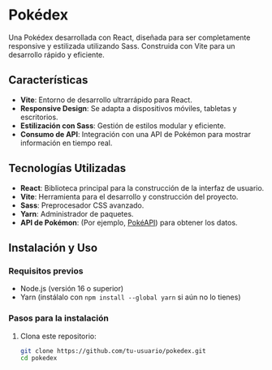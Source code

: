 # Pokédex

Una Pokédex desarrollada con React, diseñada para ser completamente responsive y estilizada utilizando Sass. Construida con Vite para un desarrollo rápido y eficiente.

## Características

- **Vite**: Entorno de desarrollo ultrarrápido para React.
- **Responsive Design**: Se adapta a dispositivos móviles, tabletas y escritorios.
- **Estilización con Sass**: Gestión de estilos modular y eficiente.
- **Consumo de API**: Integración con una API de Pokémon para mostrar información en tiempo real.

## Tecnologías Utilizadas

- **React**: Biblioteca principal para la construcción de la interfaz de usuario.
- **Vite**: Herramienta para el desarrollo y construcción del proyecto.
- **Sass**: Preprocesador CSS avanzado.
- **Yarn**: Administrador de paquetes.
- **API de Pokémon**: (Por ejemplo, [PokéAPI](https://pokeapi.co/)) para obtener los datos.

## Instalación y Uso

### Requisitos previos
- Node.js (versión 16 o superior)
- Yarn (instálalo con `npm install --global yarn` si aún no lo tienes)

### Pasos para la instalación

1. Clona este repositorio:
   ```bash
   git clone https://github.com/tu-usuario/pokedex.git
   cd pokedex
